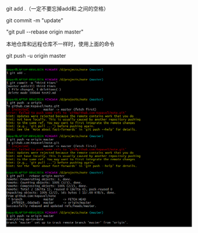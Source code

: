git add .（一定不要忘掉add和.之间的空格）

git  commit -m "update"

"git pull --rebase origin master"

本地仓库和远程仓库不一样时，使用上面的命令

git push -u origin master

![](picture/git上传.PNG)